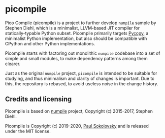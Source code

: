 picompile
=========

Pico Compile (picompile) is a project to further develop `numpile` sample
by Stephen Diehl, which is a minimalist, LLVM-based JIT compiler for
statically-typable Python subset. Picompile primarily targets
[Pycopy](https://github.com/pfalcon/pycopy), a minimalist Python
implementation, but also should be compatible with CPython and other
Python implementations.

Picompile starts with factoring out monolithic `numpile` codebase into a
set of simple and small modules, to make dependency patterns among them
clearer.

Just as the original `numpile` project, `picompile` is intended to be
suitable for studying, and thus minimalism and clarity of changes is
important. Due to this, the repository is rebased, to avoid useless
noise in the change history.

Credits and licensing
---------------------

Picompile is based on [numpile](https://github.com/sdiehl/numpile)
project, Copyright (c) 2015-2017, Stephen Diehl.

Picompile is Copyright (c) 2019-2020,
[Paul Sokolovsky](https://github.com/pfalcon) and is released under
the MIT license.
